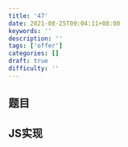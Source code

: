 ```yaml
---
title: '47'
date: 2021-08-25T09:04:11+08:00
keywords: ''
description: ''
tags: ['offer']
categories: []
draft: true
difficulty: ''
---
```


## 题目


## JS实现

```javascript

```
